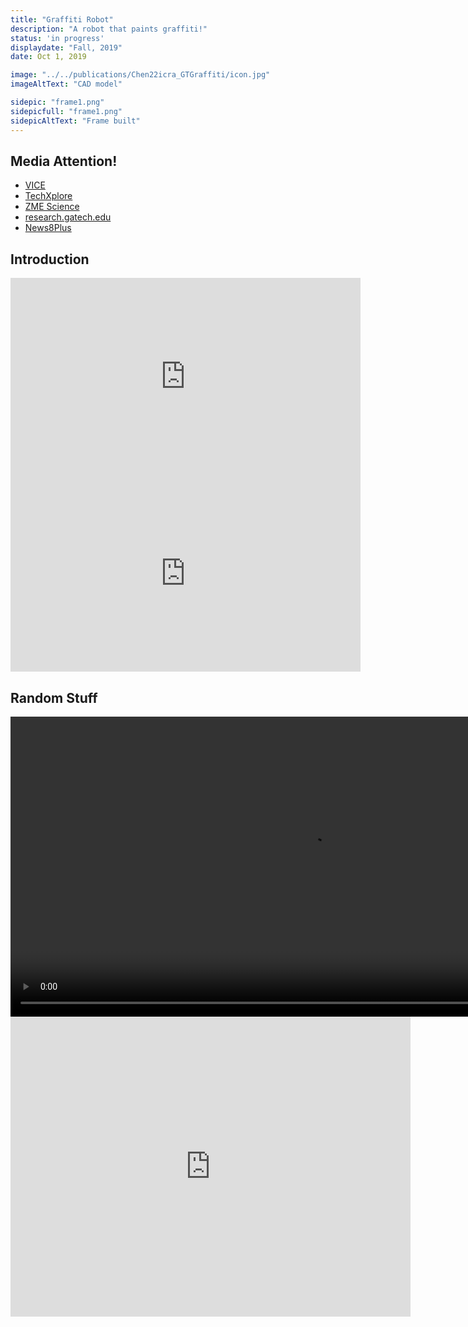 ```yaml
---
title: "Graffiti Robot"
description: "A robot that paints graffiti!"
status: 'in progress'
displaydate: "Fall, 2019"
date: Oct 1, 2019

image: "../../publications/Chen22icra_GTGraffiti/icon.jpg"
imageAltText: "CAD model"

sidepic: "frame1.png"
sidepicfull: "frame1.png"
sidepicAltText: "Frame built"
---
```


## Media Attention!

* [VICE](https://www.vice.com/en/article/5d3myx/scientists-are-training-ai-robots-to-write-graffiti)
* [TechXplore](https://techxplore.com/news/2022-06-gtgraffiti-robot-human.html)
* [ZME Science](https://www.zmescience.com/science/graffiti-drawing-robot-developed-234673563/)
* [research.gatech.edu](https://research.gatech.edu/introducing-gtgraffiti-robot-paints-human?utm_medium=email&utm_source=daily-digest&utm_campaign=2022-06-08&utm_content=news)
* [News8Plus](https://news8plus.com/introducing-gtgraffiti-the-robot-that-paints-like-a-human/)

## Introduction

<iframe width="560" height="315" src="https://www.youtube.com/embed/5dH81DFNipQ" title="YouTube video player" frameborder="0" allow="accelerometer; autoplay; clipboard-write; encrypted-media; gyroscope; picture-in-picture" allowfullscreen></iframe>

<iframe width="560" height="315" src="https://www.youtube.com/embed/R4ySYTNGv6s" title="YouTube video player" frameborder="0" allow="accelerometer; autoplay; clipboard-write; encrypted-media; gyroscope; picture-in-picture" allowfullscreen></iframe>

## Random Stuff
<!-- <p style="padding-bottom:150px"></p> -->

<div style="width:100%;height:480px;background-color:black;text-align:center;">
  <video style="height:100%;" controls>
    <source src="https://lh3.googleusercontent.com/t7u2RXCRQ628cqSrNyn3xcPl4SOP0HIigTkj9JXwwfxfTJZ4Kbt58m_8H8DoTgs8inoFWgI3Hz0e1okQa0IepMSV69awIsE6x6HifSyrqeJxii5p078Kw5kamFZJ7paNW2_VlO5ZB8c=m18" type="video/mp4">
  </video>
</div>

<iframe src="https://myhub.autodesk360.com/ue2946219/shares/public/SH56a43QTfd62c1cd968dfe68d7c2ef9758f?mode=embed" width="640" height="480" allowfullscreen="true" webkitallowfullscreen="true" mozallowfullscreen="true"  frameborder="0"></iframe>